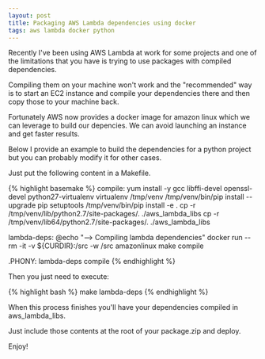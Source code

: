 ```yaml
---
layout: post
title: Packaging AWS Lambda dependencies using docker
tags: aws lambda docker python
---
```


Recently I've been using AWS Lambda at work for some projects and one
of the limitations that you have is trying to use packages with
compiled dependencies.

Compiling them on your machine won't work and the "recommended" way is
to start an EC2 instance and compile your dependencies there and then
copy those to your machine back.

Fortunately AWS now provides a docker image for amazon linux which
we can leverage to build our depencies. We can avoid launching an
instance and get faster results.

Below I provide an example to build the dependencies for a python
project but you can probably modify it for other cases.

Just put the following content in a Makefile.

{% highlight basemake %}
compile:
	yum install -y gcc libffi-devel openssl-devel python27-virtualenv
	virtualenv /tmp/venv
	/tmp/venv/bin/pip install --upgrade pip setuptools
	/tmp/venv/bin/pip install -e .
	cp -r /tmp/venv/lib/python2.7/site-packages/. ./aws_lambda_libs
	cp -r /tmp/venv/lib64/python2.7/site-packages/. ./aws_lambda_libs

lambda-deps:
	@echo "--> Compiling lambda dependencies"
	docker run --rm -it -v ${CURDIR}:/src -w /src amazonlinux make compile

.PHONY: lambda-deps compile
{% endhighlight %}

Then you just need to execute:

{% highlight bash %}
make lambda-deps
{% endhighlight %}

When this process finishes you'll have your dependencies compiled in aws_lambda_libs.

Just include those contents at the root of your package.zip and deploy.

Enjoy!
